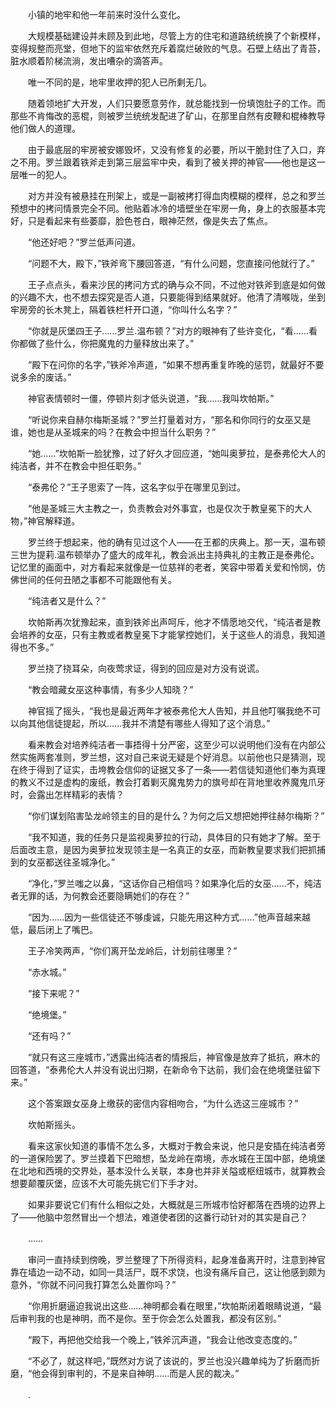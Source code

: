 　　小镇的地牢和他一年前来时没什么变化。

　　大规模基础建设并未顾及到此地，尽管上方的住宅和道路统统换了个新模样，变得规整而亮堂，但地下的监牢依然充斥着腐烂破败的气息。石壁上结出了青苔，脏水顺着阶梯流淌，发出嘈杂的滴答声。

　　唯一不同的是，地牢里收押的犯人已所剩无几。

　　随着领地扩大开发，人们只要愿意劳作，就总能找到一份填饱肚子的工作。而那些不肯悔改的恶棍，则被罗兰统统发配进了矿山，在那里自然有皮鞭和棍棒教导他们做人的道理。

　　由于最底层的牢房被安娜毁坏，又没有修复的必要，所以干脆封住了入口，弃之不用。罗兰跟着铁斧走到第三层监牢中央，看到了被关押的神官——他也是这一层唯一的犯人。

　　对方并没有被悬挂在刑架上，或是一副被拷打得血肉模糊的模样，总之和罗兰预想中的拷问情景完全不同。他贴着冰冷的墙壁坐在牢房一角，身上的衣服基本完好，只是看起来有些萎靡，脸色苍白，眼神茫然，像是失去了焦点。

　　“他还好吧？”罗兰低声问道。

　　“问题不大，殿下，”铁斧弯下腰回答道，“有什么问题，您直接问他就行了。”

　　王子点点头，看来沙民的拷问方式的确与众不同，不过他对铁斧到底是如何做的兴趣不大，也不想去探究是否人道，只要能得到结果就好。他清了清喉咙，坐到牢房旁的长木凳上，隔着铁栏杆开口道，“你叫什么名字？”

　　“你就是灰堡四王子……罗兰.温布顿？”对方的眼神有了些许变化，“看……看你都做了些什么，你把魔鬼的力量释放出来了。”

　　“殿下在问你的名字，”铁斧冷声道，“如果不想再重复昨晚的惩罚，就最好不要说多余的废话。”

　　神官表情顿时一僵，停顿片刻才低头说道，“我……我叫坎帕斯。”

　　“听说你来自赫尔梅斯圣城？”罗兰打量着对方，“那名和你同行的女巫又是谁，她也是从圣城来的吗？在教会中担当什么职务？”

　　“她……”坎帕斯一脸犹豫，过了好久才回应道，“她叫奥萝拉，是泰弗伦大人的纯洁者，并不在教会中担任职务。”

　　“泰弗伦？”王子思索了一阵，这名字似乎在哪里见到过。

　　“他是圣城三大主教之一，负责教会对外事宜，也是仅次于教皇冕下的大人物，”神官解释道。

　　罗兰终于想起来，他的确有见过这个人——在王都的庆典上。那一天，温布顿三世为提莉.温布顿举办了盛大的成年礼，教会派出主持典礼的主教正是泰弗伦。记忆里的画面中，对方看起来就像是一位慈祥的老者，笑容中带着关爱和怜悯，仿佛世间的任何丑陋之事都不可能跟他有关。

　　“纯洁者又是什么？”

　　坎帕斯再次犹豫起来，直到铁斧出声呵斥，他才不情愿地交代，“纯洁者是教会培养的女巫，只有主教或者教皇冕下才能掌控她们，关于这些人的消息，我知道得也不多。”

　　罗兰挠了挠耳朵，向夜莺求证，得到的回应是对方没有说谎。

　　“教会暗藏女巫这种事情，有多少人知晓？”

　　神官摇了摇头，“我也是最近两年才被泰弗伦大人告知，并且他叮嘱我绝不可以向其他信徒提起，所以……我并不清楚有哪些人得知了这个消息。”

　　看来教会对培养纯洁者一事捂得十分严密，这至少可以说明他们没有在内部公然实施两套准则，罗兰想，这对自己来说无疑是个好消息。以前他也只是猜测，现在终于得到了证实，击垮教会信仰的证据又多了一条——若信徒知道他们奉为真理的教义不过是虚构的废纸，教会打着剿灭魔鬼势力的旗号却在背地里收养魔鬼爪牙时，会露出怎样精彩的表情？

　　“你们谋划陷害坠龙岭领主的目的是什么？为何之后又想把她押往赫尔梅斯？”

　　“我不知道，我的任务只是监视奥萝拉的行动，具体目的只有她才了解。至于后面改主意，是因为奥萝拉发现领主是一名真正的女巫，而新教皇要求我们把抓捕到的女巫都送往圣城净化。”

　　“净化，”罗兰嗤之以鼻，“这话你自己相信吗？如果净化后的女巫……不，纯洁者无罪的话，为何教会还要隐瞒她们的存在？”

　　“因为……因为一些信徒还不够虔诚，只能先用这种方式……”他声音越来越低，最后闭上了嘴巴。

　　王子冷笑两声，“你们离开坠龙岭后，计划前往哪里？”

　　“赤水城。”

　　“接下来呢？”

　　“绝境堡。”

　　“还有吗？”

　　“就只有这三座城市，”透露出纯洁者的情报后，神官像是放弃了抵抗，麻木的回答道，“泰弗伦大人并没有说出归期，在新命令下达前，我们会在绝境堡驻留下来。”

　　这个答案跟女巫身上缴获的密信内容相吻合，“为什么选这三座城市？”

　　坎帕斯摇头。

　　看来这家伙知道的事情不怎么多，大概对于教会来说，他只是安插在纯洁者旁的一道保险罢了。罗兰摸着下巴暗想，坠龙岭在南境，赤水城在王国中部，绝境堡在北地和西境的交界处，基本没什么关联，本身也并非关隘或枢纽城市，就算教会想要颠覆灰堡，应该不大可能先挑它们下手才对。

　　如果非要说它们有什么相似之处，大概就是三所城市恰好都落在西境的边界上了——他脑中忽然冒出一个想法，难道使者团的这番行动针对的其实是自己？

　　……

　　审问一直持续到傍晚，罗兰整理了下所得资料，起身准备离开时，注意到神官靠在墙边一动不动，如同一具活尸，既不求饶，也没有痛斥自己，这让他感到颇为意外，“你就不问问我打算怎么处置你吗？”

　　“你用折磨逼迫我说出这些……神明都会看在眼里，”坎帕斯闭着眼睛说道，“最后审判我的也是神明，而不是你。至于你会怎么处置我，都没有区别。”

　　“殿下，再把他交给我一个晚上，”铁斧沉声道，“我会让他改变态度的。”

　　“不必了，就这样吧，”既然对方说了该说的，罗兰也没兴趣单纯为了折磨而折磨，“他会得到审判的，不是来自神明……而是人民的裁决。”

　　.
